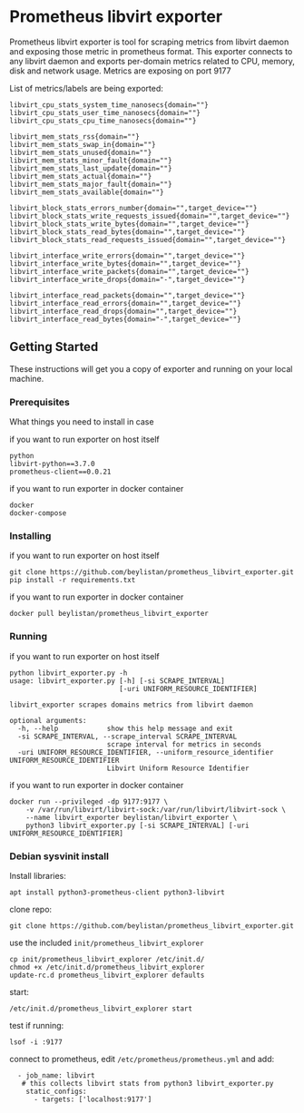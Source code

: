 # Prometheus libvirt exporter

Prometheus libvirt exporter is tool for scraping metrics from libvirt daemon and exposing those metric in prometheus format.
This exporter connects to any libvirt daemon and exports per-domain metrics related to CPU, memory, disk and network usage.
Metrics are exposing on port 9177

List of metrics/labels are being exported:
```
libvirt_cpu_stats_system_time_nanosecs{domain=""}
libvirt_cpu_stats_user_time_nanosecs{domain=""}
libvirt_cpu_stats_cpu_time_nanosecs{domain=""}

libvirt_mem_stats_rss{domain=""}
libvirt_mem_stats_swap_in{domain=""}
libvirt_mem_stats_unused{domain=""}
libvirt_mem_stats_minor_fault{domain=""}
libvirt_mem_stats_last_update{domain=""}
libvirt_mem_stats_actual{domain=""}
libvirt_mem_stats_major_fault{domain=""}
libvirt_mem_stats_available{domain=""}

libvirt_block_stats_errors_number{domain="",target_device=""}
libvirt_block_stats_write_requests_issued{domain="",target_device=""}
libvirt_block_stats_write_bytes{domain="",target_device=""}
libvirt_block_stats_read_bytes{domain="",target_device=""}
libvirt_block_stats_read_requests_issued{domain="",target_device=""}

libvirt_interface_write_errors{domain="",target_device=""}
libvirt_interface_write_bytes{domain="",target_device=""}
libvirt_interface_write_packets{domain="",target_device=""}
libvirt_interface_write_drops{domain="-",target_device=""}

libvirt_interface_read_packets{domain="",target_device=""}
libvirt_interface_read_errors{domain="",target_device=""}
libvirt_interface_read_drops{domain="",target_device=""}
libvirt_interface_read_bytes{domain="-",target_device=""}

```

## Getting Started

These instructions will get you a copy of exporter and running on your local machine.

### Prerequisites

What things you need to install in case  

if you want to run exporter on host itself
```
python
libvirt-python==3.7.0
prometheus-client==0.0.21
```
if you want to run exporter in docker container
```
docker
docker-compose
```
### Installing

if you want to run exporter on host itself
```
git clone https://github.com/beylistan/prometheus_libvirt_exporter.git
pip install -r requirements.txt
```
if you want to run exporter in docker container
```
docker pull beylistan/prometheus_libvirt_exporter
```
### Running
if you want to run exporter on host itself
```
python libvirt_exporter.py -h
usage: libvirt_exporter.py [-h] [-si SCRAPE_INTERVAL]
                           [-uri UNIFORM_RESOURCE_IDENTIFIER]

libvirt_exporter scrapes domains metrics from libvirt daemon

optional arguments:
  -h, --help            show this help message and exit
  -si SCRAPE_INTERVAL, --scrape_interval SCRAPE_INTERVAL
                        scrape interval for metrics in seconds
  -uri UNIFORM_RESOURCE_IDENTIFIER, --uniform_resource_identifier UNIFORM_RESOURCE_IDENTIFIER
                        Libvirt Uniform Resource Identifier

```
if you want to run exporter in docker container
```
docker run --privileged -dp 9177:9177 \
    -v /var/run/libvirt/libvirt-sock:/var/run/libvirt/libvirt-sock \
    --name libvirt_exporter beylistan/libvirt_exporter \
    python3 libvirt_exporter.py [-si SCRAPE_INTERVAL] [-uri UNIFORM_RESOURCE_IDENTIFIER]
```

### Debian sysvinit install

Install libraries:

```
apt install python3-prometheus-client python3-libvirt
```

clone repo:

```
git clone https://github.com/beylistan/prometheus_libvirt_exporter.git
```

use the included `init/prometheus_libvirt_explorer`

```
cp init/prometheus_libvirt_explorer /etc/init.d/
chmod +x /etc/init.d/prometheus_libvirt_explorer
update-rc.d prometheus_libvirt_explorer defaults
```

start:

```
/etc/init.d/prometheus_libvirt_explorer start
```

test if running:

```
lsof -i :9177
```

connect to prometheus, edit `/etc/prometheus/prometheus.yml` and add:
```
  - job_name: libvirt
   # this collects libvirt stats from python3 libvirt_exporter.py 
    static_configs:
      - targets: ['localhost:9177']
```
